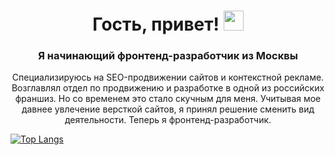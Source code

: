 <h1 align="center">Гость, привет!
<img src="https://github.com/blackcater/blackcater/raw/main/images/Hi.gif" height="32"/></h1>
<h3 align="center">Я начинающий фронтенд-разработчик из Москвы</h3>
<p align="center">Специализируюсь на SEO-продвижении сайтов и контекстной рекламе. Возглавлял отдел по продвижению и разработке в одной из российских франшиз. Но со временем это стало скучным для меня. Учитывая мое давнее увлечение версткой сайтов, я принял решение сменить вид деятельности. Теперь я фронтенд-разработчик.</p>

[![Top Langs](https://github-readme-stats.vercel.app/api/top-langs/?username=Nigilen)](https://github.com/Nigilen/github-readme-stats)
